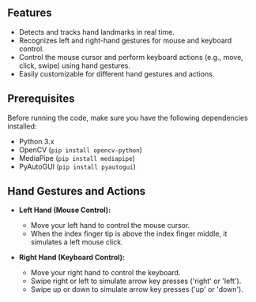 ## Features

- Detects and tracks hand landmarks in real time.
- Recognizes left and right-hand gestures for mouse and keyboard control.
- Control the mouse cursor and perform keyboard actions (e.g., move, click, swipe) using hand gestures.
- Easily customizable for different hand gestures and actions.

## Prerequisites

Before running the code, make sure you have the following dependencies installed:

- Python 3.x
- OpenCV (`pip install opencv-python`)
- MediaPipe (`pip install mediapipe`)
- PyAutoGUI (`pip install pyautogui`)

## Hand Gestures and Actions

- **Left Hand (Mouse Control):**
  - Move your left hand to control the mouse cursor.
  - When the index finger tip is above the index finger middle, it simulates a left mouse click.

- **Right Hand (Keyboard Control):**
  - Move your right hand to control the keyboard.
  - Swipe right or left to simulate arrow key presses ('right' or 'left').
  - Swipe up or down to simulate arrow key presses ('up' or 'down').

